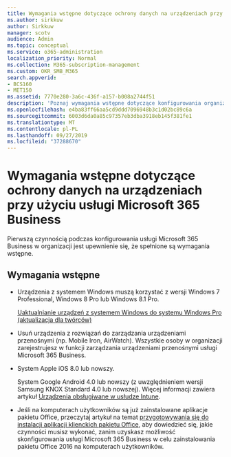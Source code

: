 ```yaml
---
title: Wymagania wstępne dotyczące ochrony danych na urządzeniach przy użyciu usługi Microsoft 365 Business
ms.author: sirkkuw
author: Sirkkuw
manager: scotv
audience: Admin
ms.topic: conceptual
ms.service: o365-administration
localization_priority: Normal
ms.collection: M365-subscription-management
ms.custom: OKR_SMB_M365
search.appverid:
- BCS160
- MET150
ms.assetid: 7770e280-3a6c-436f-a157-b008a2744f51
description: 'Poznaj wymagania wstępne dotyczące konfigurowania organizacji w firmie Microsoft 365 Business. '
ms.openlocfilehash: e4ba83ff66aa5cd9ddd7096948b3c1d02bc89c6a
ms.sourcegitcommit: 6003d6da0a85c97357eb3dba3918eb145f381fe1
ms.translationtype: MT
ms.contentlocale: pl-PL
ms.lasthandoff: 09/27/2019
ms.locfileid: "37288670"
---
```

# <a name="pre-requisites-for-protecting-data-on-devices-with-microsoft-365-business"></a>Wymagania wstępne dotyczące ochrony danych na urządzeniach przy użyciu usługi Microsoft 365 Business

Pierwszą czynnością podczas konfigurowania usługi Microsoft 365 Business w organizacji jest upewnienie się, że spełnione są wymagania wstępne.
  
## <a name="pre-requisites"></a>Wymagania wstępne

- Urządzenia z systemem Windows muszą korzystać z wersji Windows 7 Professional, Windows 8 Pro lub Windows 8.1 Pro.
    
    [Uaktualnianie urządzeń z systemem Windows do systemu Windows Pro (aktualizacja dla twórców)](upgrade-to-windows-pro-creators-update.md)
    
- Usuń urządzenia z rozwiązań do zarządzania urządzeniami przenośnymi (np. Mobile Iron, AirWatch). Wszystkie osoby w organizacji zarejestrujesz w funkcji zarządzania urządzeniami przenośnymi usługi Microsoft 365 Business.
    
- System Apple iOS 8.0 lub nowszy.
    
    System Google Android 4.0 lub nowszy (z uwzględnieniem wersji Samsung KNOX Standard 4.0 lub nowszej). Więcej informacji zawiera artykuł [Urządzenia obsługiwane w usłudze Intune](https://go.microsoft.com/fwlink/p/?linkid=852307).
    
- Jeśli na komputerach użytkowników są już zainstalowane aplikacje pakietu Office, przeczytaj artykuł na temat [przygotowywania się do instalacji aplikacji klienckich pakietu Office](prepare-for-office-client-deployment.md), aby dowiedzieć się, jakie czynności musisz wykonać, zanim uzyskasz możliwość skonfigurowania usługi Microsoft 365 Business w celu zainstalowania pakietu Office 2016 na komputerach użytkowników. 
    


